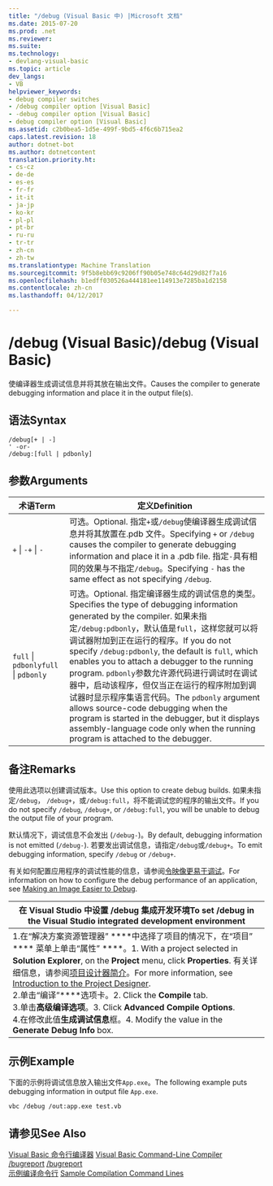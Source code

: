 ```yaml
---
title: "/debug (Visual Basic 中) |Microsoft 文档"
ms.date: 2015-07-20
ms.prod: .net
ms.reviewer: 
ms.suite: 
ms.technology:
- devlang-visual-basic
ms.topic: article
dev_langs:
- VB
helpviewer_keywords:
- debug compiler switches
- /debug compiler option [Visual Basic]
- -debug compiler option [Visual Basic]
- debug compiler option [Visual Basic]
ms.assetid: c2b0bea5-1d5e-499f-9bd5-4f6c6b715ea2
caps.latest.revision: 18
author: dotnet-bot
ms.author: dotnetcontent
translation.priority.ht:
- cs-cz
- de-de
- es-es
- fr-fr
- it-it
- ja-jp
- ko-kr
- pl-pl
- pt-br
- ru-ru
- tr-tr
- zh-cn
- zh-tw
ms.translationtype: Machine Translation
ms.sourcegitcommit: 9f5b8ebb69c9206ff90b05e748c64d29d82f7a16
ms.openlocfilehash: b1edff030526a444181ee114913e7285ba1d2158
ms.contentlocale: zh-cn
ms.lasthandoff: 04/12/2017

---
```

# <a name="debug-visual-basic"></a><span data-ttu-id="6143f-102">/debug (Visual Basic)</span><span class="sxs-lookup"><span data-stu-id="6143f-102">/debug (Visual Basic)</span></span>
<span data-ttu-id="6143f-103">使编译器生成调试信息并将其放在输出文件。</span><span class="sxs-lookup"><span data-stu-id="6143f-103">Causes the compiler to generate debugging information and place it in the output file(s).</span></span>  
  
## <a name="syntax"></a><span data-ttu-id="6143f-104">语法</span><span class="sxs-lookup"><span data-stu-id="6143f-104">Syntax</span></span>  
  
```  
/debug[+ | -]  
' -or-  
/debug:[full | pdbonly]  
```  
  
## <a name="arguments"></a><span data-ttu-id="6143f-105">参数</span><span class="sxs-lookup"><span data-stu-id="6143f-105">Arguments</span></span>  
  
|<span data-ttu-id="6143f-106">术语</span><span class="sxs-lookup"><span data-stu-id="6143f-106">Term</span></span>|<span data-ttu-id="6143f-107">定义</span><span class="sxs-lookup"><span data-stu-id="6143f-107">Definition</span></span>|  
|---|---|  
|<span data-ttu-id="6143f-108">`+` &#124; `-`</span><span class="sxs-lookup"><span data-stu-id="6143f-108">`+` &#124; `-`</span></span>|<span data-ttu-id="6143f-109">可选。</span><span class="sxs-lookup"><span data-stu-id="6143f-109">Optional.</span></span> <span data-ttu-id="6143f-110">指定`+`或`/debug`使编译器生成调试信息并将其放置在.pdb 文件。</span><span class="sxs-lookup"><span data-stu-id="6143f-110">Specifying `+` or `/debug` causes the compiler to generate debugging information and place it in a .pdb file.</span></span> <span data-ttu-id="6143f-111">指定`-`具有相同的效果与不指定`/debug`。</span><span class="sxs-lookup"><span data-stu-id="6143f-111">Specifying `-` has the same effect as not specifying `/debug`.</span></span>|  
|<span data-ttu-id="6143f-112">`full` &#124; `pdbonly`</span><span class="sxs-lookup"><span data-stu-id="6143f-112">`full` &#124; `pdbonly`</span></span>|<span data-ttu-id="6143f-113">可选。</span><span class="sxs-lookup"><span data-stu-id="6143f-113">Optional.</span></span> <span data-ttu-id="6143f-114">指定编译器生成的调试信息的类型。</span><span class="sxs-lookup"><span data-stu-id="6143f-114">Specifies the type of debugging information generated by the compiler.</span></span> <span data-ttu-id="6143f-115">如果未指定`/debug:pdbonly`，默认值是`full`，这样您就可以将调试器附加到正在运行的程序。</span><span class="sxs-lookup"><span data-stu-id="6143f-115">If you do not specify `/debug:pdbonly`, the default is `full`, which enables you to attach a debugger to the running program.</span></span> <span data-ttu-id="6143f-116">`pdbonly`参数允许源代码进行调试时在调试器中，启动该程序，但仅当正在运行的程序附加到调试器时显示程序集语言代码。</span><span class="sxs-lookup"><span data-stu-id="6143f-116">The `pdbonly` argument allows source-code debugging when the program is started in the debugger, but it displays assembly-language code only when the running program is attached to the debugger.</span></span>|  
  
## <a name="remarks"></a><span data-ttu-id="6143f-117">备注</span><span class="sxs-lookup"><span data-stu-id="6143f-117">Remarks</span></span>  
 <span data-ttu-id="6143f-118">使用此选项以创建调试版本。</span><span class="sxs-lookup"><span data-stu-id="6143f-118">Use this option to create debug builds.</span></span> <span data-ttu-id="6143f-119">如果未指定`/debug`， `/debug+`，或`/debug:full`，将不能调试您的程序的输出文件。</span><span class="sxs-lookup"><span data-stu-id="6143f-119">If you do not specify `/debug`, `/debug+`, or `/debug:full`, you will be unable to debug the output file of your program.</span></span>  
  
 <span data-ttu-id="6143f-120">默认情况下，调试信息不会发出 (`/debug-`)。</span><span class="sxs-lookup"><span data-stu-id="6143f-120">By default, debugging information is not emitted (`/debug-`).</span></span> <span data-ttu-id="6143f-121">若要发出调试信息，请指定`/debug`或`/debug+`。</span><span class="sxs-lookup"><span data-stu-id="6143f-121">To emit debugging information, specify `/debug` or `/debug+`.</span></span>  
  
 <span data-ttu-id="6143f-122">有关如何配置应用程序的调试性能的信息，请参阅[令映像更易于调试](http://msdn.microsoft.com/library/7d90ea7a-150f-4f97-98a7-f9c26541b9a3)。</span><span class="sxs-lookup"><span data-stu-id="6143f-122">For information on how to configure the debug performance of an application, see [Making an Image Easier to Debug](http://msdn.microsoft.com/library/7d90ea7a-150f-4f97-98a7-f9c26541b9a3).</span></span>  
  
|<span data-ttu-id="6143f-123">在 Visual Studio 中设置 /debug 集成开发环境</span><span class="sxs-lookup"><span data-stu-id="6143f-123">To set /debug in the Visual Studio integrated development environment</span></span>|  
|---|  
|<span data-ttu-id="6143f-124">1.在“解决方案资源管理器” ****中选择了项目的情况下，在“项目” **** 菜单上单击“属性” ****。</span><span class="sxs-lookup"><span data-stu-id="6143f-124">1.  With a project selected in **Solution Explorer**, on the **Project** menu, click **Properties**.</span></span> <span data-ttu-id="6143f-125">有关详细信息，请参阅[项目设计器简介](http://msdn.microsoft.com/en-us/898dd854-c98d-430c-ba1b-a913ce3c73d7)。</span><span class="sxs-lookup"><span data-stu-id="6143f-125">For more information, see [Introduction to the Project Designer](http://msdn.microsoft.com/en-us/898dd854-c98d-430c-ba1b-a913ce3c73d7).</span></span><br /><span data-ttu-id="6143f-126">2.单击“编译”****选项卡。</span><span class="sxs-lookup"><span data-stu-id="6143f-126">2.  Click the **Compile** tab.</span></span><br /><span data-ttu-id="6143f-127">3.单击**高级编译选项**。</span><span class="sxs-lookup"><span data-stu-id="6143f-127">3.  Click **Advanced Compile Options**.</span></span><br /><span data-ttu-id="6143f-128">4.在修改此值**生成调试信息**框。</span><span class="sxs-lookup"><span data-stu-id="6143f-128">4.  Modify the value in the **Generate Debug Info** box.</span></span>|  
  
## <a name="example"></a><span data-ttu-id="6143f-129">示例</span><span class="sxs-lookup"><span data-stu-id="6143f-129">Example</span></span>  
 <span data-ttu-id="6143f-130">下面的示例将调试信息放入输出文件`App.exe`。</span><span class="sxs-lookup"><span data-stu-id="6143f-130">The following example puts debugging information in output file `App.exe`.</span></span>  
  
```  
vbc /debug /out:app.exe test.vb  
```  
  
## <a name="see-also"></a><span data-ttu-id="6143f-131">请参见</span><span class="sxs-lookup"><span data-stu-id="6143f-131">See Also</span></span>  
 <span data-ttu-id="6143f-132">[Visual Basic 命令行编译器](../../../visual-basic/reference/command-line-compiler/index.md) </span><span class="sxs-lookup"><span data-stu-id="6143f-132">[Visual Basic Command-Line Compiler](../../../visual-basic/reference/command-line-compiler/index.md) </span></span>  
<span data-ttu-id="6143f-133"> [/bugreport](../../../visual-basic/reference/command-line-compiler/bugreport.md) </span><span class="sxs-lookup"><span data-stu-id="6143f-133"> [/bugreport](../../../visual-basic/reference/command-line-compiler/bugreport.md) </span></span>  
<span data-ttu-id="6143f-134"> [示例编译命令行](../../../visual-basic/reference/command-line-compiler/sample-compilation-command-lines.md)</span><span class="sxs-lookup"><span data-stu-id="6143f-134"> [Sample Compilation Command Lines](../../../visual-basic/reference/command-line-compiler/sample-compilation-command-lines.md)</span></span>
